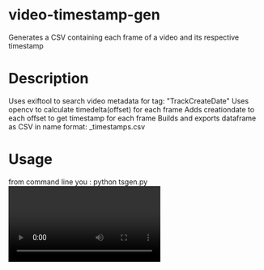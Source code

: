 # video-timestamp-gen
Generates a CSV containing each frame of a video and its respective timestamp

# Description
Uses exiftool to search video metadata for tag: "TrackCreateDate"
Uses opencv to calculate timedelta(offset) for each frame
Adds creationdate to each offset to get timestamp for each frame
Builds and exports dataframe as CSV in name format: <filename>_timestamps.csv

# Usage
from command line you : python tsgen.py <video filename>
